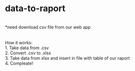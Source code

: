 # data-to-raport
<br>
*need download csv file from our web app<br><br><br>
How it works:<br>
1. Take data from .csv <br>
2. Convert .csv to .xlsx <br>
3. Take data from xlsx and insert in file with table of our raport <br>
4. Compleate! <br>

